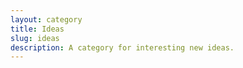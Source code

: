 ```yaml
---
layout: category
title: Ideas
slug: ideas
description: A category for interesting new ideas.
---
```

